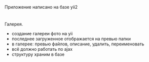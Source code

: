 Приложение написано на базе yii2 
#
Галерея.
- создание галереи фото на yii
- последнее загруженное отображается на превью папки
- в галерее: превью файлов, описание, удалить, переименовать
- всё должно работать по ajax
- структуру храним в базе
